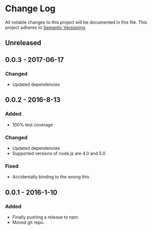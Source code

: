 # Change Log
All notable changes to this project will be documented in this file.
This project adheres to [Semantic Versioning](http://semver.org/).

## Unreleased

## 0.0.3 - 2017-06-17
### Changed
- Updated dependencies

## 0.0.2 - 2016-8-13
### Added
- 100% test coverage

### Changed
- Updated dependencies
- Supported versions of node.js are 4.0 and 5.0

### Fixed
 - Accidentally binding to the wrong this

## 0.0.1 - 2016-1-10
### Added
 - Finally pushing a release to npm.
 - Moved git repo.